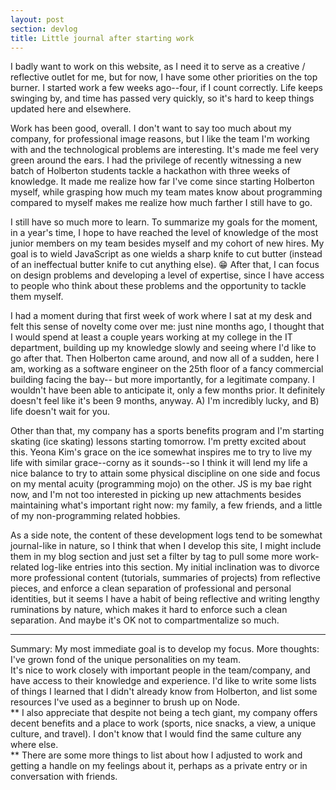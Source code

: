 ```yaml
---
layout: post
section: devlog
title: Little journal after starting work
---
```


I badly want to work on this website, as I need it to serve as a creative / reflective outlet for me, but for now, I have some other priorities on the top burner. I started work a few weeks ago--four, if I count correctly. Life keeps swinging by, and time has passed very quickly, so it's hard to keep things updated here and elsewhere.

Work has been good, overall. I don't want to say too much about my company, for professional image reasons, but I like the team I'm working with and the technological problems are interesting. It's made me feel very green around the ears. I had the privilege of recently witnessing a new batch of Holberton students tackle a hackathon with three weeks of knowledge. It made me realize how far I've come since starting Holberton myself, while grasping how much my team mates know about programming compared to myself makes me realize how much farther I still have to go.

I still have so much more to learn. To summarize my goals for the moment, in a year's time, I hope to have reached the level of knowledge of the most junior members on my team besides myself and my cohort of new hires. My goal is to wield JavaScript as one wields a sharp knife to cut butter (instead of an ineffectual butter knife to cut anything else). 😁 After that, I can focus on design problems and developing a level of expertise, since I have access to people who think about these problems and the opportunity to tackle them myself.

I had a moment during that first week of work where I sat at my desk and felt this sense of novelty come over me: just nine months ago, I thought that I would spend at least a couple years working at my college in the IT department, building up my knowledge slowly and seeing where I'd like to go after that. Then Holberton came around, and now all of a sudden, here I am, working as a software engineer on the 25th floor of a fancy commercial building facing the bay-- but more importantly, for a legitimate company. I wouldn't have been able to anticipate it, only a few months prior. It definitely doesn't feel like it's been 9 months, anyway. A) I'm incredibly lucky, and B) life doesn't wait for you.

Other than that, my company has a sports benefits program and I'm starting skating (ice skating) lessons starting tomorrow. I'm pretty excited about this. Yeona Kim's grace on the ice somewhat inspires me to try to live my life with similar grace--corny as it sounds--so I think it will lend my life a nice balance to try to attain some physical discipline on one side and focus on my mental acuity (programming mojo) on the other. JS is my bae right now, and I'm not too interested in picking up new attachments besides maintaining what's important right now: my family, a few friends, and a little of my non-programming related hobbies.

As a side note, the content of these development logs tend to be somewhat journal-like in nature, so I think that when I develop this site, I might include them in my blog section and just set a filter by tag to pull some more work-related log-like entries into this section. My initial inclination was to divorce more professional content (tutorials, summaries of projects) from reflective pieces, and enforce a clean separation of professional and personal identities, but it seems I have a habit of being reflective and writing lengthy ruminations by nature, which makes it hard to enforce such a clean separation. And maybe it's OK not to compartmentalize so much.

----------
Summary: My most immediate goal is to develop my focus.
More thoughts: I've grown fond of the unique personalities on my team.  
It's nice to work closely with important people in the team/company, and have access to their knowledge and experience.
I'd like to write some lists of things I learned that I didn't already know from Holberton, and list some resources I've used as a beginner to brush up on Node.  
** I also appreciate that despite not being a tech giant, my company offers decent benefits and a place to work (sports, nice snacks, a view, a unique culture, and travel). I don't know that I would find the same culture any where else.  
** There are some more things to list about how I adjusted to work and getting a handle on my feelings about it, perhaps as a private entry or in conversation with friends.  
